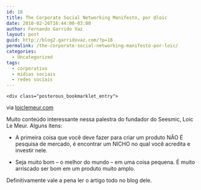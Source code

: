 ```yaml
---
id: 18
title: The Corporate Social Networking Manifesto, por @loic
date: 2010-02-26T16:44:00-03:00
author: Fernando Garrido Vaz
layout: post
guid: http://blog2.garridovaz.com/?p=18
permalink: /the-corporate-social-networking-manifesto-por-loic/
categories:
  - Uncategorized
tags:
  - corporativo
  - mídias sociais
  - redes sociais
---
```

<!--:en-->

    <div class="posterous_bookmarklet_entry">
    



<div class="posterous_quote_citation">
  via <a href="http://www.loiclemeur.com/english/2010/02/the-corporate-social-networking-manifesto.html">loiclemeur.com</a>
</div>

Muito conte&uacute;do interessante nessa palestra do fundador do Seesmic, Loic Le Meur. Alguns itens:

  * A primeira coisa que voc&ecirc; deve fazer para criar um produto N&Atilde;O &Eacute; pesquisa de mercado, &eacute; encontrar um NICHO no qual voc&ecirc; acredita e investir nele. 

  * Seja muito bom &#8211; o melhor do mundo &#8211; em uma coisa pequena. &Eacute; muito arriscado ser bom em um produto muito amplo.

Definitivamente vale a pena ler o artigo todo no blog dele.</div> 

<!--:-->
